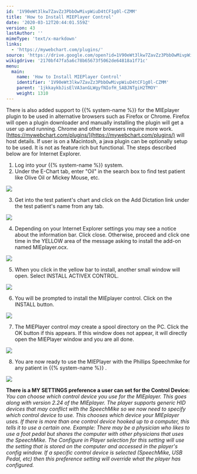 ```yaml
---
id: '1V90eWt3lkw7ZavZz3PbbOwMivpWiuD4tCF1g0l-CZMM'
title: 'How to Install MIEPlayer Control'
date: '2020-03-12T20:44:01.559Z'
version: 43
lastAuthor: ''
mimeType: 'text/x-markdown'
links:
  - 'https://mywebchart.com/plugins/'
source: 'https://drive.google.com/open?id=1V90eWt3lkw7ZavZz3PbbOwMivpWiuD4tCF1g0l-CZMM'
wikigdrive: '2170bf47fa5a6c78b65673f5062de64818a1f71c'
menu:
  main:
    name: 'How to Install MIEPlayer Control'
    identifier: '1V90eWt3lkw7ZavZz3PbbOwMivpWiuD4tCF1g0l-CZMM'
    parent: '1jkkaykbJisElVA3anGLWgyfNIofH_SABJNTgiH2TMOY'
    weight: 1310
---
```

There is also added support to {{% system-name %}} for the MIEplayer plugin to be used in alternative browsers such as Firefox or Chrome. Firefox will open a plugin downloader and manually installing the plugin will get a user up and running. Chrome and other browsers require more work. [https://mywebchart.com/plugins/](https://mywebchart.com/plugins/) will host details. If user is on a Macintosh, a java plugin can be optionally setup to be used. It is not as feature rich but functional. The steps described below are for Internet Explorer.
1. Log into your {{% system-name %}} system.
2. Under the E-Chart tab, enter "Oil" in the search box to find test patient like Olive Oil or Mickey Mouse, etc.

  
![](../how-to-install-mieplayer-control.assets/afd7bebf57ca4b23090d2b90a2b79202.png)  


3. Get into the test patient's chart and click on the Add Dictation link under the test patient's name from any tab.

  
![](../how-to-install-mieplayer-control.assets/99348dc0339c3576f027bc4bed15f672.png)  


4. Depending on your Internet Explorer settings you may see a notice about the information bar. Click close. Otherwise, proceed and click one time in the YELLOW area of the message asking to install the add-on named MIEplayer.ocx.

  
![](../how-to-install-mieplayer-control.assets/6d53e2a28dfd37c6902cf55d3490b2e8.png)  


5. When you click in the yellow bar to install, another small window will open. Select INSTALL ACTIVEX CONTROL.

  
![](../how-to-install-mieplayer-control.assets/f1c17b7a0b15da055e4c56c7a0eb4ae7.png)  


6. You will be prompted to install the MIEplayer control. Click on the INSTALL button.

  
![](../how-to-install-mieplayer-control.assets/3b5da882fbc087d59ff4618f58f4bebe.png)  


7. The MIEPlayer control <em>may</em> create a spool directory on the PC. Click the OK button if this appears. If this window does not appear, it will directly open the MIEPlayer window and you are all done.

  
![](../how-to-install-mieplayer-control.assets/e895308db579822f7841acb4a6c64660.png)  


8. You are now ready to use the MIEPlayer with the Phillips Speechmike for any patient in {{% system-name %}} .

  
![](../how-to-install-mieplayer-control.assets/30f801ab5b11141acc37623c9106be9d.png)  


**There is a MY SETTINGS preference a user can set for the Control Device:** *You can choose which control device you use for the MIEplayer. This goes along with version 2.24 of the MIEplayer. The player supports generic HID devices that may conflict with the SpeechMike so we now need to specify which control device to use. This chooses which device your MIEplayer uses. If there is more than one control device hooked up to a computer, this tells it to use a certain one. Example: There may be a physician who likes to use a foot pedal but shares the computer with other physicians that uses the SpeechMike. The Configure in Player selection for this setting will use the setting that is stored on the computer and accessed in the player's config window. If a specific control device is selected (SpeechMike, USB Pedal, etc) then this preference setting will override what the player has configured.*
